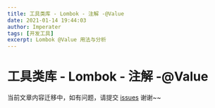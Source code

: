 ```yaml
---
title: 工具类库 - Lombok - 注解 -@Value
date: 2021-01-14 19:44:03
author: Imperater
tags: [开发工具]
excerpt: Lombok @Value 用法与分析
---
```


#  工具类库 - Lombok - 注解 -@Value

当前文章内容迁移中，如有问题，请提交 [issues](https://github.com/Starrier/starrier.github.io/issues) 谢谢~~
